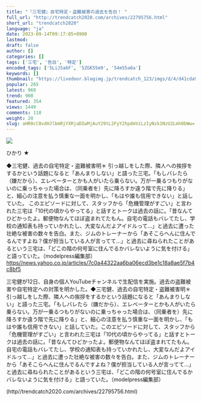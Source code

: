 ```yaml
---
title: "『三宅健』自宅特定・盗難被害の過去を告白！ "
full_url: "http://trendcatch2020.com/archives/22795756.html"
short_url: "trendcatch2020"
language: "ja"
date: 2023-09-14T09:17:05+0900
lastmod: 
draft: false
author: []
categories: []
tags: ['三宅', '告白', '特定']
encoded_tags: ['5LiJ5a6F', '5ZGK55m9', '54m55a6a']
keywords: []
thumbnail: "https://livedoor.blogimg.jp/trendcatch_123/imgs/d/4/d41cda98.jpg"
popular: 265
latest: 969
trend: 900
featured: 354
views: 1449
comments: 118
weight: 20
slug: aHR0cC8vdHJlbmRjYXRjaDIwMjAuY29tL2FyY2hpdmVzLzIyNzk1NzU2Lmh0bWw=
---
```


![](https://livedoor.blogimg.jp/trendcatch_123/imgs/d/4/d41cda98.jpg)

<div><p>ひかり ★ </p> ◆三宅健、過去の自宅特定・盗難被害明＊ 引っ越しをした際、隣人への挨拶をするかという話題になると「あんまりしない」と語った三宅。「もしバレたら（嫌だから）、エレベーターとかも人がいたら乗らない。万が一乗るつもりがないのに乗っちゃった場合は、（同乗者を）先に降ろすか違う階で先に降りる」と、細心の注意を払う慎重な一面を明かし、「もはや誰も信用できない」と話していた。 このエピソードに対して、スタッフから「危機管理がすごい」と言われた三宅は「10代の頃からやってる」と話すとトークは過去の話に。「昔なんてひどかったよ。郵便物なんてほぼ盗まれてたもん。自宅の電話もバレてたし、学校の通知表も持っていかれたし、大変なんだよアイドルって…」と過去に遭った壮絶な被害の数々を告白。また、ジムのトレーナーから「あそこらへんに住んでるんですよね？僕が担当している人が言ってて…」と過去に尋ねられたことがあるという三宅は、「どこの階の何号室に住んでるかバレないように気を付ける」と語っていた。（modelpress編集部） <a target='_blank' href='https//news.yahoo.co.jp/articles/7c0a44322aa6ba06ecd3be1c18a8ae5f7b4c8bf5'>https//news.yahoo.co.jp/articles/7c0a44322aa6ba06ecd3be1c18a8ae5f7b4c8bf5</a> <p>三宅健が12日、自身の個人YouTubeチャンネルで生配信を実施。過去の盗難被害や自宅特定への対策を明かした。◆三宅健、過去の自宅特定・盗難被害明＊引っ越しをした際、隣人への挨拶をするかという話題になると「あんまりしない」と語った三宅。「もしバレたら（嫌だから）、エレベーターとかも人がいたら乗らない。万が一乗るつもりがないのに乗っちゃった場合は、（同乗者を）先に降ろすか違う階で先に降りる」と、細心の注意を払う慎重な一面を明かし、「もはや誰も信用できない」と話していた。このエピソードに対して、スタッフから「危機管理がすごい」と言われた三宅は「10代の頃からやってる」と話すとトークは過去の話に。「昔なんてひどかったよ。郵便物なんてほぼ盗まれてたもん。自宅の電話もバレてたし、学校の通知表も持っていかれたし、大変なんだよアイドルって…」と過去に遭った壮絶な被害の数々を告白。また、ジムのトレーナーから「あそこらへんに住んでるんですよね？僕が担当している人が言ってて…」と過去に尋ねられたことがあるという三宅は、「どこの階の何号室に住んでるかバレないように気を付ける」と語っていた。（modelpress編集部）</p></div>

(http//trendcatch2020.com/archives/22795756.html)
